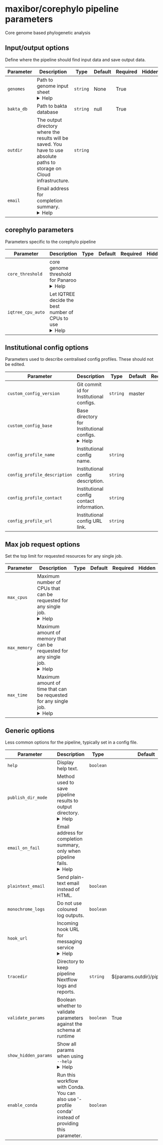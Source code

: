 # maxibor/corephylo pipeline parameters

Core genome based phylogenetic analysis

## Input/output options

Define where the pipeline should find input data and save output data.

| Parameter | Description | Type | Default | Required | Hidden |
|-----------|-----------|-----------|-----------|-----------|-----------|
| `genomes` | Path to genome input sheet <details><summary>Help</summary><small>Path to genome sample sheet</small></details>| `string` | None | True
| `bakta_db` | Path to bakta database | `string` | null | True |  |
| `outdir` | The output directory where the results will be saved. You have to use absolute paths to storage on Cloud infrastructure. | `string` |  |
| `email` | Email address for completion summary. <details><summary>Help</summary><small>Set this parameter to your e-mail address to get a summary e-

## corephylo parameters

Parameters specific to the corephylo pipeline

| Parameter | Description | Type | Default | Required | Hidden |
|-----------|-----------|-----------|-----------|-----------|-----------|
| `core_threshold` | core genome threshold for Panaroo <details><summary>Help</summary><small>See panaroo documentation for more information: https://
| `iqtree_cpu_auto` | Let IQTREE decide the best number of CPUs to use <details><summary>Help</summary><small>See IQTREE documentation for more inform

## Institutional config options

Parameters used to describe centralised config profiles. These should not be edited.

| Parameter | Description | Type | Default | Required | Hidden |
|-----------|-----------|-----------|-----------|-----------|-----------|
| `custom_config_version` | Git commit id for Institutional configs. | `string` | master |  | True |
| `custom_config_base` | Base directory for Institutional configs. <details><summary>Help</summary><small>If you're running offline, Nextflow will not
| `config_profile_name` | Institutional config name. | `string` |  |  | True |
| `config_profile_description` | Institutional config description. | `string` |  |  | True |
| `config_profile_contact` | Institutional config contact information. | `string` |  |  | True |
| `config_profile_url` | Institutional config URL link. | `string` |  |  | True |

## Max job request options

Set the top limit for requested resources for any single job.

| Parameter | Description | Type | Default | Required | Hidden |
|-----------|-----------|-----------|-----------|-----------|-----------|
| `max_cpus` | Maximum number of CPUs that can be requested for any single job. <details><summary>Help</summary><small>Use to set an upper-limit for t
| `max_memory` | Maximum amount of memory that can be requested for any single job. <details><summary>Help</summary><small>Use to set an upper-limit f
| `max_time` | Maximum amount of time that can be requested for any single job. <details><summary>Help</summary><small>Use to set an upper-limit for t

## Generic options

Less common options for the pipeline, typically set in a config file.

| Parameter | Description | Type | Default | Required | Hidden |
|-----------|-----------|-----------|-----------|-----------|-----------|
| `help` | Display help text. | `boolean` |  |  | True |
| `publish_dir_mode` | Method used to save pipeline results to output directory. <details><summary>Help</summary><small>The Nextflow `publishDir` opti
| `email_on_fail` | Email address for completion summary, only when pipeline fails. <details><summary>Help</summary><small>An email address to send a
| `plaintext_email` | Send plain-text email instead of HTML. | `boolean` |  |  | True |
| `monochrome_logs` | Do not use coloured log outputs. | `boolean` |  |  | True |
| `hook_url` | Incoming hook URL for messaging service <details><summary>Help</summary><small>Incoming hook URL for messaging service. Currently, only
| `tracedir` | Directory to keep pipeline Nextflow logs and reports. | `string` | ${params.outdir}/pipeline_info |  | True |
| `validate_params` | Boolean whether to validate parameters against the schema at runtime | `boolean` | True |  | True |
| `show_hidden_params` | Show all params when using `--help` <details><summary>Help</summary><small>By default, parameters set as _hidden_ in the sche
| `enable_conda` | Run this workflow with Conda. You can also use '-profile conda' instead of providing this parameter. | `boolean` |  |  | True |



